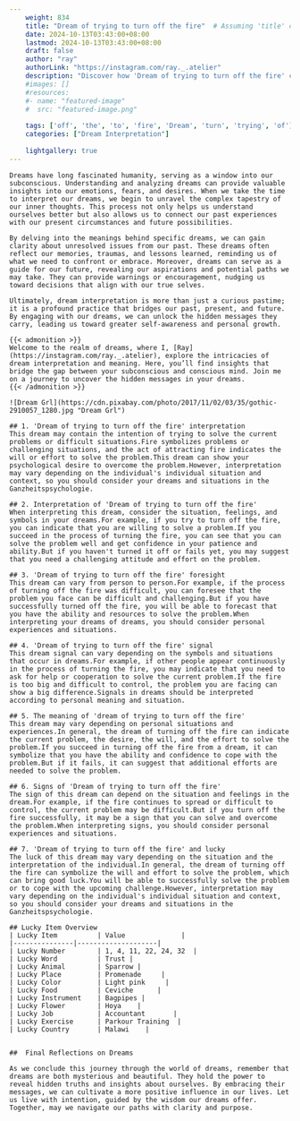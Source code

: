```yaml
---
    weight: 834
    title: "Dream of trying to turn off the fire"  # Assuming 'title' column exists
    date: 2024-10-13T03:43:00+08:00
    lastmod: 2024-10-13T03:43:00+08:00
    draft: false
    author: "ray"
    authorLink: "https://instagram.com/ray._.atelier"
    description: "Discover how 'Dream of trying to turn off the fire' can interpret your future and uncover its significant meanings in your life."
    #images: []
    #resources:
    #- name: "featured-image"
    #  src: "featured-image.png"
    
    tags: ['off', 'the', 'to', 'fire', 'Dream', 'turn', 'trying', 'of']
    categories: ["Dream Interpretation"]
    
    lightgallery: true
---
```

    
    Dreams have long fascinated humanity, serving as a window into our subconscious. Understanding and analyzing dreams can provide valuable insights into our emotions, fears, and desires. When we take the time to interpret our dreams, we begin to unravel the complex tapestry of our inner thoughts. This process not only helps us understand ourselves better but also allows us to connect our past experiences with our present circumstances and future possibilities.
    
    By delving into the meanings behind specific dreams, we can gain clarity about unresolved issues from our past. These dreams often reflect our memories, traumas, and lessons learned, reminding us of what we need to confront or embrace. Moreover, dreams can serve as a guide for our future, revealing our aspirations and potential paths we may take. They can provide warnings or encouragement, nudging us toward decisions that align with our true selves.
    
    Ultimately, dream interpretation is more than just a curious pastime; it is a profound practice that bridges our past, present, and future. By engaging with our dreams, we can unlock the hidden messages they carry, leading us toward greater self-awareness and personal growth.
    
    {{< admonition >}}
    Welcome to the realm of dreams, where I, [Ray](https://instagram.com/ray._.atelier), explore the intricacies of dream interpretation and meaning. Here, you’ll find insights that bridge the gap between your subconscious and conscious mind. Join me on a journey to uncover the hidden messages in your dreams.
    {{< /admonition >}}
    
    ![Dream Grl](https://cdn.pixabay.com/photo/2017/11/02/03/35/gothic-2910057_1280.jpg "Dream Grl")
    
    ## 1. 'Dream of trying to turn off the fire' interpretation
    This dream may contain the intention of trying to solve the current problems or difficult situations.Fire symbolizes problems or challenging situations, and the act of attracting fire indicates the will or effort to solve the problem.This dream can show your psychological desire to overcome the problem.However, interpretation may vary depending on the individual's individual situation and context, so you should consider your dreams and situations in the Ganzheitspsychologie.
    
    ## 2. Interpretation of 'Dream of trying to turn off the fire'
    When interpreting this dream, consider the situation, feelings, and symbols in your dreams.For example, if you try to turn off the fire, you can indicate that you are willing to solve a problem.If you succeed in the process of turning the fire, you can see that you can solve the problem well and get confidence in your patience and ability.But if you haven't turned it off or fails yet, you may suggest that you need a challenging attitude and effort on the problem.
    
    ## 3. 'Dream of trying to turn off the fire' foresight
    This dream can vary from person to person.For example, if the process of turning off the fire was difficult, you can foresee that the problem you face can be difficult and challenging.But if you have successfully turned off the fire, you will be able to forecast that you have the ability and resources to solve the problem.When interpreting your dreams of dreams, you should consider personal experiences and situations.
    
    ## 4. 'Dream of trying to turn off the fire' signal
    This dream signal can vary depending on the symbols and situations that occur in dreams.For example, if other people appear continuously in the process of turning the fire, you may indicate that you need to ask for help or cooperation to solve the current problem.If the fire is too big and difficult to control, the problem you are facing can show a big difference.Signals in dreams should be interpreted according to personal meaning and situation.
    
    ## 5. The meaning of 'dream of trying to turn off the fire'
    This dream may vary depending on personal situations and experiences.In general, the dream of turning off the fire can indicate the current problem, the desire, the will, and the effort to solve the problem.If you succeed in turning off the fire from a dream, it can symbolize that you have the ability and confidence to cope with the problem.But if it fails, it can suggest that additional efforts are needed to solve the problem.
    
    ## 6. Signs of 'Dream of trying to turn off the fire'
    The sign of this dream can depend on the situation and feelings in the dream.For example, if the fire continues to spread or difficult to control, the current problem may be difficult.But if you turn off the fire successfully, it may be a sign that you can solve and overcome the problem.When interpreting signs, you should consider personal experiences and situations.
    
    ## 7. 'Dream of trying to turn off the fire' and lucky
    The luck of this dream may vary depending on the situation and the interpretation of the individual.In general, the dream of turning off the fire can symbolize the will and effort to solve the problem, which can bring good luck.You will be able to successfully solve the problem or to cope with the upcoming challenge.However, interpretation may vary depending on the individual's individual situation and context, so you should consider your dreams and situations in the Ganzheitspsychologie.
    
    ## Lucky Item Overview
    | Lucky Item          | Value              |
    |---------------|--------------------|
    | Lucky Number        | 1, 4, 11, 22, 24, 32  |
    | Lucky Word          | Trust |
    | Lucky Animal        | Sparrow |
    | Lucky Place         | Promenade     |
    | Lucky Color         | Light pink     |
    | Lucky Food          | Ceviche      |
    | Lucky Instrument    | Bagpipes |
    | Lucky Flower        | Hoya    |
    | Lucky Job           | Accountant       |
    | Lucky Exercise      | Parkour Training  |
    | Lucky Country       | Malawi    |
    
    
    ##  Final Reflections on Dreams
    
    As we conclude this journey through the world of dreams, remember that dreams are both mysterious and beautiful. They hold the power to reveal hidden truths and insights about ourselves. By embracing their messages, we can cultivate a more positive influence in our lives. Let us live with intention, guided by the wisdom our dreams offer. Together, may we navigate our paths with clarity and purpose.
    